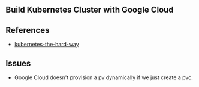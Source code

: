 ## Build Kubernetes Cluster with Google Cloud


## References
* [kubernetes-the-hard-way](https://github.com/kelseyhightower/kubernetes-the-hard-way)

## Issues
* Google Cloud doesn't provision a pv dynamically if we just create a pvc.

